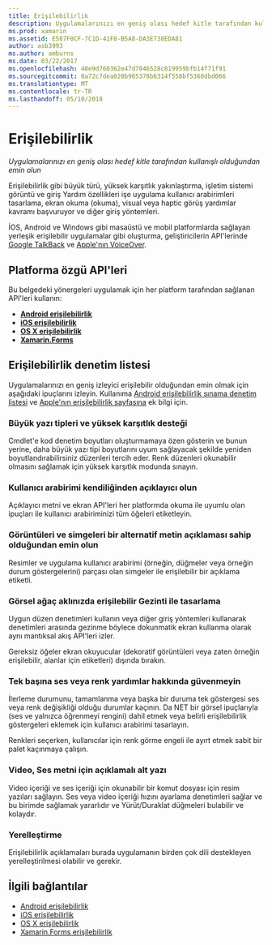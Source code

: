 ```yaml
---
title: Erişilebilirlik
description: Uygulamalarınızı en geniş olası hedef kitle tarafından kullanışlı olduğundan emin olun
ms.prod: xamarin
ms.assetid: E587F0CF-7C1D-41F8-B5A8-DA3E738EDA81
author: asb3993
ms.author: amburns
ms.date: 03/22/2017
ms.openlocfilehash: 48e9d760362e47d7046528c819959bfb14f71f91
ms.sourcegitcommit: 0a72c7dea020b965378b6314f558bf5360dbd066
ms.translationtype: MT
ms.contentlocale: tr-TR
ms.lasthandoff: 05/10/2018
---
```

# <a name="accessibility"></a>Erişilebilirlik

_Uygulamalarınızı en geniş olası hedef kitle tarafından kullanışlı olduğundan emin olun_

Erişilebilirlik gibi büyük türü, yüksek karşıtlık yakınlaştırma, işletim sistemi görüntü ve giriş Yardım özellikleri işe uygulama kullanıcı arabirimleri tasarlama, ekran okuma (okuma), visual veya haptic görüş yardımlar kavramı başvuruyor ve diğer giriş yöntemleri.

İOS, Android ve Windows gibi masaüstü ve mobil platformlarda sağlayan yerleşik erişilebilir uygulamalar gibi oluşturma, geliştiricilerin API'lerinde [Google TalkBack](https://play.google.com/store/apps/details?id=com.google.android.marvin.talkback) ve [Apple'nın VoiceOver](http://www.apple.com/accessibility/ios/voiceover/).

## <a name="platform-specific-apis"></a>Platforma özgü API'leri

Bu belgedeki yönergeleri uygulamak için her platform tarafından sağlanan API'leri kullanın:

- [**Android erişilebilirlik**](~/android/app-fundamentals/accessibility.md)
- [**iOS erişilebilirlik**](~/ios/app-fundamentals/accessibility.md)
- [**OS X erişilebilirlik**](~/mac/app-fundamentals/accessibility.md)
- [**Xamarin.Forms**](~/xamarin-forms/app-fundamentals/accessibility/index.md)

<a name="checklist" />

## <a name="accessibility-checklist"></a>Erişilebilirlik denetim listesi

Uygulamalarınızı en geniş izleyici erişilebilir olduğundan emin olmak için aşağıdaki ipuçlarını izleyin. Kullanıma [Android erişilebilirlik sınama denetim listesi](http://developer.android.com/training/accessibility/testing.html) ve [Apple'nın erişilebilirlik sayfasına](http://www.apple.com/accessibility/) ek bilgi için.

### <a name="support-large-fonts-and-high-contrast"></a>Büyük yazı tipleri ve yüksek karşıtlık desteği

Cmdlet'e kod denetim boyutları oluşturmamaya özen gösterin ve bunun yerine, daha büyük yazı tipi boyutlarını uyum sağlayacak şekilde yeniden boyutlandırabilirsiniz düzenleri tercih eder.
Renk düzenleri okunabilir olmasını sağlamak için yüksek karşıtlık modunda sınayın.

### <a name="make-the-user-interface-self-describing"></a>Kullanıcı arabirimi kendiliğinden açıklayıcı olun

Açıklayıcı metni ve ekran API'leri her platformda okuma ile uyumlu olan ipuçları ile kullanıcı arabiriminizi tüm öğeleri etiketleyin.

### <a name="ensure-that-images-and-icons-have-an-alternate-text-description"></a>Görüntüleri ve simgeleri bir alternatif metin açıklaması sahip olduğundan emin olun

Resimler ve uygulama kullanıcı arabirimi (örneğin, düğmeler veya örneğin durum göstergelerini) parçası olan simgeler ile erişilebilir bir açıklama etiketli.

### <a name="design-the-visual-tree-with-accessible-navigation-in-mind"></a>Görsel ağaç aklınızda erişilebilir Gezinti ile tasarlama

Uygun düzen denetimleri kullanın veya diğer giriş yöntemleri kullanarak denetimleri arasında gezinme böylece dokunmatik ekran kullanma olarak aynı mantıksal akış API'leri izler.

Gereksiz öğeler ekran okuyucular (dekoratif görüntüleri veya zaten örneğin erişilebilir, alanlar için etiketleri) dışında bırakın.

### <a name="dont-rely-on-audio-or-color-cues-alone"></a>Tek başına ses veya renk yardımlar hakkında güvenmeyin

İlerleme durumunu, tamamlanma veya başka bir duruma tek göstergesi ses veya renk değişikliği olduğu durumlar kaçının. Da NET bir görsel ipuçlarıyla (ses ve yalnızca öğrenmeyi rengini) dahil etmek veya belirli erişilebilirlik göstergeleri eklemek için kullanıcı arabirimi tasarlayın.

Renkleri seçerken, kullanıcılar için renk görme engeli ile ayırt etmek sabit bir palet kaçınmaya çalışın.

### <a name="captioning-for-video-text-for-audio"></a>Video, Ses metni için açıklamalı alt yazı

Video içeriği ve ses içeriği için okunabilir bir komut dosyası için resim yazıları sağlayın. Ses veya video içeriği hızını ayarlama denetimleri sağlar ve bu birimde sağlamak yararlıdır ve Yürüt/Duraklat düğmeleri bulabilir ve kolaydır.

### <a name="localize"></a>Yerelleştirme

Erişilebilirlik açıklamaları burada uygulamanın birden çok dili destekleyen yerelleştirilmesi olabilir ve gerekir.



## <a name="related-links"></a>İlgili bağlantılar

- [Android erişilebilirlik](~/android/app-fundamentals/accessibility.md)
- [iOS erişilebilirlik](~/ios/app-fundamentals/accessibility.md)
- [OS X erişilebilirlik](~/mac/app-fundamentals/accessibility.md)
- [Xamarin.Forms erişilebilirlik](~/xamarin-forms/app-fundamentals/accessibility/index.md)
